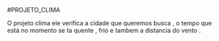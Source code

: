 #PROJETO_CLIMA 

 O projeto clima ele verifica a cidade que queremos busca ,
o tempo que está no  momento se ta quente , frio 
e tambem a distancia  do vento .